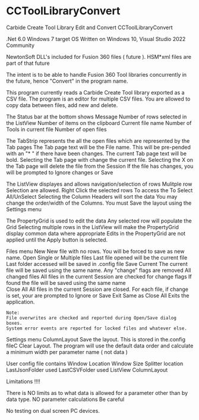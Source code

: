 # CCToolLibraryConvert
Carbide Create Tool Library  Edit and Convert
CCToolLibraryConvert

.Net 6.0
Windows 7 target OS
Written on Windows 10, Visual Studio 2022 Community

NewtonSoft DLL's included for Fusion 360 files ( future ).
HSM*xml files are part of that future 

The intent is to be able to handle Fusion 360 Tool libraries concurrently in the future, hence "Convert" in the program name.

This program currently reads a Carbide Create Tool library exported as a CSV file.
The program is an editor for multiple CSV files.
You are allowed to copy data between files, add new and delete.

The Status bar at the bottom shows
	Message
	Number of rows selected in the ListView
	Number of items on the clipboard
	Current file name
	Number of Tools in current file
	Number of open files

The TabStrip represents the all the open files which are represented by the Tab pages
	The Tab page text will be the File name.  This will be pre-pended with an "* " if there have been changes.
	The current Tab page text will be bold.
	Selecting the Tab page with change the current file.
	Selecting the X on the Tab page will delete the file from the Session
		If the file has changes, you will be prompted to Ignore changes or Save
		
The ListView displayes and allows navigation/selection of rows
	Mulitple row Selection are allowed.
	Right Click the selected rows
		To access the 
		To Select All/UnSelect 
	Selecting the Column Headers will sort the data
	You may change the order/width of the Columns.
		You must Save the layout using the Settings menu
	
The PropertyGrid is used to edit the data
	Any selected row will populate the Grid
	Selecting multiple rows in the ListView will make the PropertyGrid display common data where appropriate
	Edits in the PropertyGrid are not applied until the Apply button is selected.

Files menu
	New
		New file with no rows.   You will be forced to save as new name.
	Open
		Single or Multiple files
			Last file opened will be the current file
			Last folder accessed will be saved in .config file
	Save
		Current
			The current file will be saved using the same name.
			Any "change" flags are removed
		All changed files
			All files in the current Session are checked for change flags
				If found the file will be saved using the same name				
	Close All
		All files in the current Session are closed.
			For each file, if change is set, your are prompted to Ignore or Save
	Exit
		Same as Close All
		Exits the application.
	
	Note:
	File overwrites are checked and reported during Open/Save dialog boxes.
	System error events are reported for locked files and whatever else.
	
Settings menu
	ColumnLayout
		Save the layout.  This is stored in the.config fileC
		Clear Layout.  The program will use the default data order and calculate a minimum width per parameter name ( not data )

User config file contains
	Window Location
	Window Size
	Splitter location
	LastJsonFolder used
	LastCSVFolder used
	ListView ColumnLayout



Limitations !!!!

There is NO limits as to what data is allowed for a parameter other than by data type.
NO parameter calculations
Be careful

No testing on dual screen PC devices.


